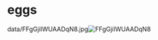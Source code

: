 # eggs



data/FFgGjiIWUAADqN8.jpg![FFgGjiIWUAADqN8](https://user-images.githubusercontent.com/95383762/144490324-2069e1d6-7548-41bc-98bd-af0b696fe895.jpg)
